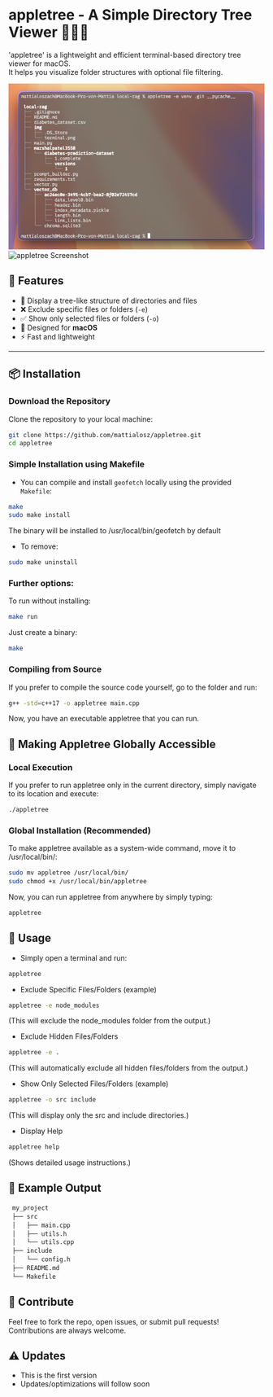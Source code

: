 # appletree - A Simple Directory Tree Viewer 🍏🌳✨

'appletree' is a lightweight and efficient terminal-based directory tree viewer for macOS.  
It helps you visualize folder structures with optional file filtering.

<img src="img/terminal2.png" alt="appletree Screenshot" width="600">
<img src="img/terminal.png" alt="appletree Screenshot" width="600">

## 📌 Features
- 📂 Display a tree-like structure of directories and files
- ❌ Exclude specific files or folders (`-e`)
- ✅ Show only selected files or folders (`-o`)
- 🔧 Designed for **macOS**
- ⚡ Fast and lightweight

---

## 📦 Installation

### Download the Repository
Clone the repository to your local machine:
```bash
git clone https://github.com/mattialosz/appletree.git
cd appletree
```

### Simple Installation using Makefile

- You can compile and install `geofetch` locally using the provided `Makefile`:

```bash
make
sudo make install
```
The binary will be installed to /usr/local/bin/geofetch by default


- To remove:
```bash
sudo make uninstall
```
### Further options:
To run without installing:
```bash
make run
```
Just create a binary:
```bash
make
```


### Compiling from Source 
If you prefer to compile the source code yourself, go to the folder and run:
```bash
g++ -std=c++17 -o appletree main.cpp
```
Now, you have an executable appletree that you can run.

## 🚀 Making Appletree Globally Accessible
### Local Execution
If you prefer to run appletree only in the current directory, simply navigate to its location and execute:
```bash
./appletree
```

### Global Installation (Recommended)
To make appletree available as a system-wide command, move it to /usr/local/bin/:
```bash
sudo mv appletree /usr/local/bin/
sudo chmod +x /usr/local/bin/appletree
```
Now, you can run appletree from anywhere by simply typing:
```bash
appletree
```

## 📖 Usage

- Simply open a terminal and run:
```bash
appletree
```


- Exclude Specific Files/Folders (example)
```bash
appletree -e node_modules
```
(This will exclude the node_modules folder from the output.)


- Exclude Hidden Files/Folders
```bash
appletree -e .
```
(This will automatically exclude all hidden files/folders from the output.)


- Show Only Selected Files/Folders (example)
```bash
appletree -o src include
```
(This will display only the src and include directories.)


- Display Help
```bash
appletree help
```
(Shows detailed usage instructions.)

## 📜 Example Output
```bash
 my_project
 ├── src
 │   ├── main.cpp
 │   ├── utils.h
 │   └── utils.cpp
 ├── include
 │   └── config.h
 ├── README.md
 └── Makefile
```

## 🚀 Contribute
Feel free to fork the repo, open issues, or submit pull requests! Contributions are always welcome.

## ⚠️ Updates
- This is the first version
- Updates/optimizations will follow soon
